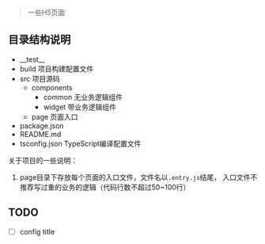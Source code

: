 > 一些H5页面

## 目录结构说明
- \_\_test__ 
- build     项目构建配置文件
- src       项目源码
    - components
        - common 无业务逻辑组件
        - widget 带业务逻辑组件
    - page   页面入口
- package.json
- README.md
- tsconfig.json   TypeScript编译配置文件



关于项目的一些说明：

1. page目录下存放每个页面的入口文件，文件名以`.entry.js`结尾， 入口文件不推荐写过重的业务的逻辑（代码行数不超过50~100行）


## TODO
- [ ]  config title
